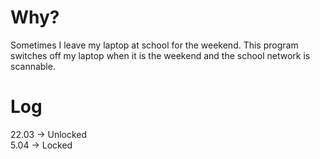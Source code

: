 # Why?

Sometimes I leave my laptop at school for the weekend. This program switches off my laptop when it is the weekend and the school network is scannable. 

# Log
22.03 -> Unlocked  <br>
5.04 -> Locked
